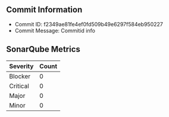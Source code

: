 ## Commit Information
- Commit ID: f2349ae81fe4ef0fd509b49e6297f584eb950227
- Commit Message: Commitid info
## SonarQube Metrics
| Severity | Count |
|----------|-------|
| Blocker  | 0 |
| Critical | 0 |
| Major    | 0 |
| Minor    | 0 |
